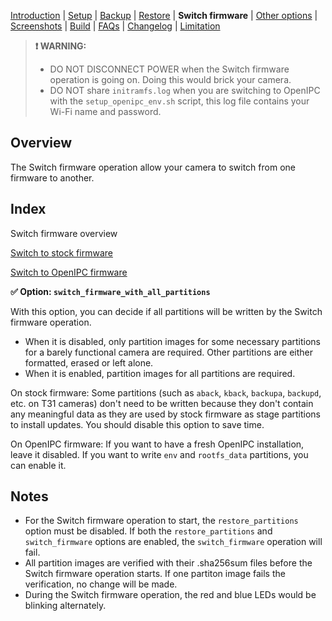 
[Introduction](README.md) | [Setup](README_setup.md) | [Backup](README_backup.md) | [Restore](README_restore.md) | **Switch firmware** | [Other options](README_other_options.md) | [Screenshots](README_screenshots.md) | [Build](README_build.md) | [FAQs](README_FAQs.md) | [Changelog](Changelog.md) | [Limitation](Limitation.md)

> **❗ WARNING:**
> - DO NOT DISCONNECT POWER when the Switch firmware operation is going on. Doing this would brick your camera.
> - DO NOT share `initramfs.log` when you are switching to OpenIPC with the `setup_openipc_env.sh` script, this log file contains your Wi-Fi name and password.

## Overview

The Switch firmware operation allow your camera to switch from one firmware to another.

## Index

Switch firmware overview

[Switch to stock firmware](README_switch_firmware_stock.md)

[Switch to OpenIPC firmware](README_switch_firmware_openipc.md)

**✅ Option: `switch_firmware_with_all_partitions`**

With this option, you can decide if all partitions will be written by the Switch firmware operation.

- When it is disabled, only partition images for some necessary partitions for a barely functional camera are required. Other partitions are either formatted, erased or left alone. 
- When it is enabled, partition images for all partitions are required.

On stock firmware: Some partitions (such as `aback`, `kback`, `backupa`, `backupd`, etc. on T31 cameras) don't need to be written because they don't contain any meaningful data as they are used by stock firmware as stage partitions to install updates. You should disable this option to save time.

On OpenIPC firmware: If you want to have a fresh OpenIPC installation, leave it disabled. If you want to write `env` and `rootfs_data` partitions, you can enable it.

## Notes

- For the Switch firmware operation to start, the `restore_partitions` option must be disabled. If both the `restore_partitions` and `switch_firmware` options are enabled, the `switch_firmware` operation will fail.
- All partition images are verified with their .sha256sum files before the Switch firmware operation starts. If one partiton image fails the verification, no change will be made.
- During the Switch firmware operation, the red and blue LEDs would be blinking alternately.
